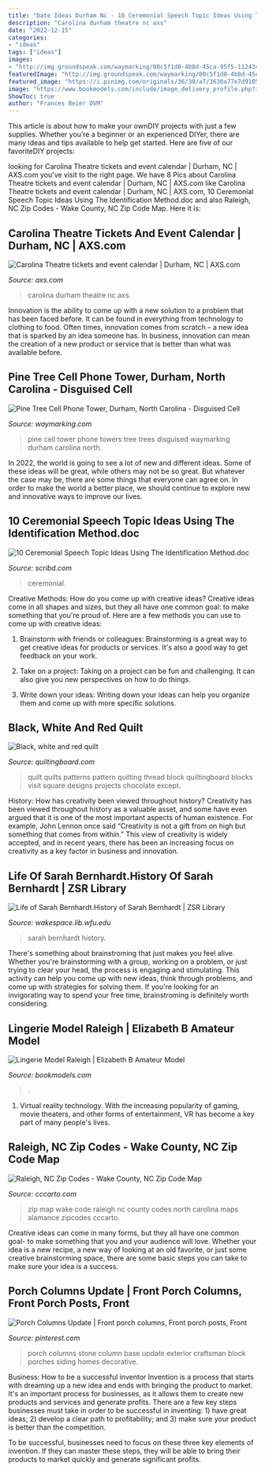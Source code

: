```yaml
---
title: "Date Ideas Durham Nc - 10 Ceremonial Speech Topic Ideas Using The Identification Method.doc"
description: "Carolina durham theatre nc axs"
date: "2022-12-15"
categories:
- "ideas"
tags: ["ideas"]
images:
- "http://img.groundspeak.com/waymarking/00c5f1d0-4b8d-45ca-95f5-1124344432f2.jpg"
featuredImage: "http://img.groundspeak.com/waymarking/00c5f1d0-4b8d-45ca-95f5-1124344432f2.jpg"
featured_image: "https://i.pinimg.com/originals/36/30/a7/3630a77e7d91057290f8107e7af908bb.jpg"
image: "https://www.bookmodels.com/include/image_delivery_profile.php?id=125154_01.jpg"
ShowToc: true
author: "Frances Beier DVM"
---
```



This article is about how to make your ownDIY projects with just a few supplies. Whether you’re a beginner or an experienced DIYer, there are many ideas and tips available to help get started. Here are five of our favoriteDIY projects: 

	

		
looking for Carolina Theatre tickets and event calendar | Durham, NC | AXS.com you've visit to the right page. We have 8 Pics about Carolina Theatre tickets and event calendar | Durham, NC | AXS.com like Carolina Theatre tickets and event calendar | Durham, NC | AXS.com, 10 Ceremonial Speech Topic Ideas Using The Identification Method.doc and also Raleigh, NC Zip Codes - Wake County, NC Zip Code Map. Here it is:
		
    
## Carolina Theatre Tickets And Event Calendar | Durham, NC | AXS.com

<img loading=lazy src="http://i.axs.com/2015/05/carolina-theatre_durham_05-06-15_14_55495a16620df.jpg" onerror="this.onerror=null;this.src='https://tse1.mm.bing.net/th?id=OIP.5-I_sOh9GFIOYkHaFdKMFAHaDE&amp;pid=15.1';" alt="Carolina Theatre tickets and event calendar | Durham, NC | AXS.com">

_Source: axs.com_

>carolina durham theatre nc axs. 

	

Innovation is the ability to come up with a new solution to a problem that has been faced before. It can be found in everything from technology to clothing to food. Often times, innovation comes from scratch – a new idea that is sparked by an idea someone has. In business, innovation can mean the creation of a new product or service that is better than what was available before.

    
## Pine Tree Cell Phone Tower, Durham, North Carolina - Disguised Cell

<img loading=lazy src="http://img.groundspeak.com/waymarking/00c5f1d0-4b8d-45ca-95f5-1124344432f2.jpg" onerror="this.onerror=null;this.src='https://tse2.mm.bing.net/th?id=OIP.-349bgWX22ezlhVfFkcYSAAAAA&amp;pid=15.1';" alt="Pine Tree Cell Phone Tower, Durham, North Carolina - Disguised Cell">

_Source: waymarking.com_

>pine cell tower phone towers tree trees disguised waymarking durham carolina north. 

	

In 2022, the world is going to see a lot of new and different ideas. Some of these ideas will be great, while others may not be so great. But whatever the case may be, there are some things that everyone can agree on. In order to make the world a better place, we should continue to explore new and innovative ways to improve our lives.

    
## 10 Ceremonial Speech Topic Ideas Using The Identification Method.doc

<img loading=lazy src="https://imgv2-2-f.scribdassets.com/img/document/127840397/original/dda8256b27/1583382676?v=1" onerror="this.onerror=null;this.src='https://tse2.mm.bing.net/th?id=OIP.QSzOQfnq8DX62tYg6Xb6fQDYEg&amp;pid=15.1';" alt="10 Ceremonial Speech Topic Ideas Using The Identification Method.doc">

_Source: scribd.com_

>ceremonial. 

	

Creative Methods: How do you come up with creative ideas?
Creative ideas come in all shapes and sizes, but they all have one common goal: to make something that you're proud of. Here are a few methods you can use to come up with creative ideas:
1. Brainstorm with friends or colleagues: Brainstorming is a great way to get creative ideas for products or services. It's also a good way to get feedback on your work.

2. Take on a project: Taking on a project can be fun and challenging. It can also give you new perspectives on how to do things.

3. Write down your ideas: Writing down your ideas can help you organize them and come up with more specific solutions.

    
## Black, White And Red Quilt

<img loading=lazy src="https://www.quiltingboard.com/attachments/tutorials-f10/387391d1357916862-img_0904.jpg" onerror="this.onerror=null;this.src='https://tse1.mm.bing.net/th?id=OIP.wbIj02NlTD4qLIjZX-DOZAHaFj&amp;pid=15.1';" alt="Black, white and red quilt">

_Source: quiltingboard.com_

>quilt quilts patterns pattern quilting thread block quiltingboard blocks visit square designs projects chocolate except. 

	

History: How has creativity been viewed throughout history?
Creativity has been viewed throughout history as a valuable asset, and some have even argued that it is one of the most important aspects of human existence. For example, John Lennon once said “Creativity is not a gift from on high but something that comes from within.” This view of creativity is widely accepted, and in recent years, there has been an increasing focus on creativity as a key factor in business and innovation.

    
## Life Of Sarah Bernhardt.History Of Sarah Bernhardt | ZSR Library

<img loading=lazy src="https://wakespace.lib.wfu.edu/bitstream/handle/10339/80/sarah_bernhardt13.jpg" onerror="this.onerror=null;this.src='https://tse2.mm.bing.net/th?id=OIP.kRclvkT-YKaKJL6_nJAcJgAAAA&amp;pid=15.1';" alt="Life of Sarah Bernhardt.History of Sarah Bernhardt | ZSR Library">

_Source: wakespace.lib.wfu.edu_

>sarah bernhardt history. 

	

There's something about brainstroming that just makes you feel alive. Whether you're brainstorming with a group, working on a problem, or just trying to clear your head, the process is engaging and stimulating. This activity can help you come up with new ideas, think through problems, and come up with strategies for solving them. If you're looking for an invigorating way to spend your free time, brainstroming is definitely worth considering.

    
## Lingerie Model Raleigh | Elizabeth B Amateur Model

<img loading=lazy src="https://www.bookmodels.com/include/image_delivery_profile.php?id=125154_01.jpg" onerror="this.onerror=null;this.src='https://tse4.mm.bing.net/th?id=OIP.uzqs71aT-i02YNL2vugdXwAAAA&amp;pid=15.1';" alt="Lingerie Model Raleigh | Elizabeth B Amateur Model">

_Source: bookmodels.com_

>. 

	

1. Virtual reality technology. With the increasing popularity of gaming, movie theaters, and other forms of entertainment, VR has become a key part of many people's lives.

    
## Raleigh, NC Zip Codes - Wake County, NC Zip Code Map

<img loading=lazy src="http://www.cccarto.com/nc/wake_zipcodes/files/wake-county--nc-zip-codes.jpg" onerror="this.onerror=null;this.src='https://tse3.mm.bing.net/th?id=OIP.dbkB9ONdFV6thC01PkjoGwHaGK&amp;pid=15.1';" alt="Raleigh, NC Zip Codes - Wake County, NC Zip Code Map">

_Source: cccarto.com_

>zip map wake code raleigh nc county codes north carolina maps alamance zipcodes cccarto. 

	

Creative ideas can come in many forms, but they all have one common goal- to make something that you and your audience will love. Whether your idea is a new recipe, a new way of looking at an old favorite, or just some creative brainstorming space, there are some basic steps you can take to make sure your idea is a success.

    
## Porch Columns Update | Front Porch Columns, Front Porch Posts, Front

<img loading=lazy src="https://i.pinimg.com/originals/36/30/a7/3630a77e7d91057290f8107e7af908bb.jpg" onerror="this.onerror=null;this.src='https://tse3.mm.bing.net/th?id=OIP.CLp_nLqAmgDJOyItyLUu3gHaLC&amp;pid=15.1';" alt="Porch Columns Update | Front porch columns, Front porch posts, Front">

_Source: pinterest.com_

>porch columns stone column base update exterior craftsman block porches siding homes decorative. 

	

Business: How to be a successful inventor
Invention is a process that starts with dreaming up a new idea and ends with bringing the product to market. It's an important process for businesses, as it allows them to create new products and services and generate profits.
There are a few key steps businesses must take in order to be successful in inventing: 1) have great ideas; 2) develop a clear path to profitability; and 3) make sure your product is better than the competition.

To be successful, businesses need to focus on these three key elements of invention. If they can master these steps, they will be able to bring their products to market quickly and generate significant profits.

